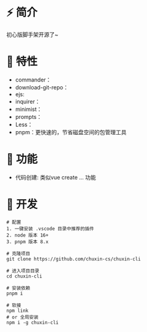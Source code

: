 # ⚡ 简介
初心版脚手架开源了~

# 🌱 特性
- commander：
- download-git-repo：
- ejs: 
- inquirer：
- minimist：
- prompts：
- Less：
- pnpm：更快速的，节省磁盘空间的包管理工具


# 🍰 功能
- 代码创建: 类似vue create ... 功能

# 🚀 开发
```shell
# 配置
1. 一键安装 .vscode 目录中推荐的插件
2. node 版本 16+
3. pnpm 版本 8.x

# 克隆项目
git clone https://github.com/chuxin-cs/chuxin-cli

# 进入项目目录
cd chuxin-cli

# 安装依赖
pnpm i

# 软接
npm link
# or 全局安装
npm i -g chuxin-cli

```